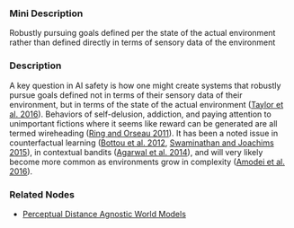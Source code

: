 ### Mini Description

Robustly pursuing goals defined per the state of the actual environment rather than defined directly in terms of sensory data of the environment

### Description

A key question in AI safety is how one might create systems that robustly pursue goals defined not in terms of their sensory data of their environment, but in terms of the state of the actual environment ([Taylor et al. 2016](https://intelligence.org/files/AlignmentMachineLearning.pdf)). Behaviors of self-delusion, addiction, and paying attention to unimportant fictions where it seems like reward can be generated are all termed wireheading ([Ring and Orseau 2011](http://people.idsia.ch/~ring/AGI-2011/Paper-B.pdf)). It has been a noted issue in counterfactual learning ([Bottou et al. 2012](http://leon.bottou.org/papers/tr-bottou-2012), [Swaminathan and Joachims 2015](http://dl.acm.org/citation.cfm?id=2789272.2886805)), in contextual bandits ([Agarwal et al. 2014](http://jmlr.org/proceedings/papers/v32/agarwalb14.pdf)), and will very likely become more common as environments grow in complexity ([Amodei et al. 2016](http://arxiv.org/abs/1606.06565)).

### Related Nodes

- [Perceptual Distance Agnostic World Models](/Value_Alignment/Validation/Increasing_Contextual_Awareness/Realistic_World-Models/Perceptual_Distance_Agnostic_World_Models/Perceptual_Distance_Agnostic_World_Models.md)
